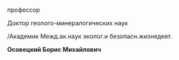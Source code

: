 профессор

Доктор геолого-минералогических наук

/Академик Межд.ак.наук эколог.и безопасн.жизнедеят.

**Осовецкий Борис Михайлович**

